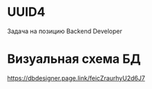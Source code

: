 # UUID4
Задача на позицию Backend Developer

# Визуальная схема БД
https://dbdesigner.page.link/feicZraurhyU2d6J7
